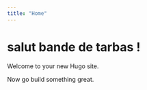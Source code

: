 ```yaml
---
title: "Home"
---
```


# salut bande de tarbas !

Welcome to your new Hugo site.

Now go build something great.
